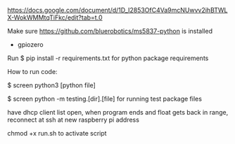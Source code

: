 https://docs.google.com/document/d/1D_I2853OfC4Va9mcNUwvv2ihBTWLX-WokWMMtqTiFkc/edit?tab=t.0 

Make sure https://github.com/bluerobotics/ms5837-python is installed
- gpiozero

Run $ pip install -r requirements.txt for python package requirements

How to run code:

$ screen python3 [python file]

$ screen python -m testing.[dir].[file] for running test package files

have dhcp client list open, when program ends and float gets back
in range, reconnect at ssh at new raspberry pi address

chmod +x run.sh to activate script

